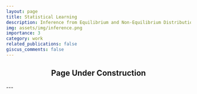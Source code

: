 ```yaml
---
layout: page
title: Statistical Learning
description: Inference from Equilibrium and Non-Equilibrium Distributions
img: assets/img/inference.png
importance: 3
category: work
related_publications: false
giscus_comments: false
---
```


<div align="center">
  <h2>Page Under Construction</h2>
</div>
---
